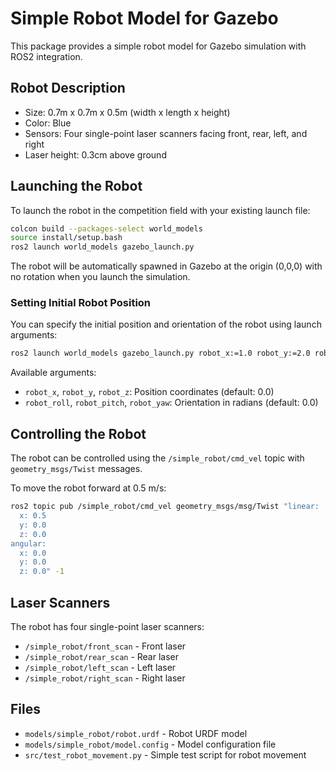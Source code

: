 # Simple Robot Model for Gazebo

This package provides a simple robot model for Gazebo simulation with ROS2 integration.

## Robot Description

- Size: 0.7m x 0.7m x 0.5m (width x length x height)
- Color: Blue
- Sensors: Four single-point laser scanners facing front, rear, left, and right
- Laser height: 0.3cm above ground

## Launching the Robot

To launch the robot in the competition field with your existing launch file:

```bash
colcon build --packages-select world_models
source install/setup.bash
ros2 launch world_models gazebo_launch.py
```

The robot will be automatically spawned in Gazebo at the origin (0,0,0) with no rotation when you launch the simulation.

### Setting Initial Robot Position

You can specify the initial position and orientation of the robot using launch arguments:

```bash
ros2 launch world_models gazebo_launch.py robot_x:=1.0 robot_y:=2.0 robot_z:=0.5 robot_yaw:=1.57
```

Available arguments:
- `robot_x`, `robot_y`, `robot_z`: Position coordinates (default: 0.0)
- `robot_roll`, `robot_pitch`, `robot_yaw`: Orientation in radians (default: 0.0)

## Controlling the Robot

The robot can be controlled using the `/simple_robot/cmd_vel` topic with `geometry_msgs/Twist` messages.

To move the robot forward at 0.5 m/s:
```bash
ros2 topic pub /simple_robot/cmd_vel geometry_msgs/msg/Twist "linear:
  x: 0.5
  y: 0.0
  z: 0.0
angular:
  x: 0.0
  y: 0.0
  z: 0.0" -1
```

## Laser Scanners

The robot has four single-point laser scanners:
- `/simple_robot/front_scan` - Front laser
- `/simple_robot/rear_scan` - Rear laser
- `/simple_robot/left_scan` - Left laser
- `/simple_robot/right_scan` - Right laser

## Files

- `models/simple_robot/robot.urdf` - Robot URDF model
- `models/simple_robot/model.config` - Model configuration file
- `src/test_robot_movement.py` - Simple test script for robot movement